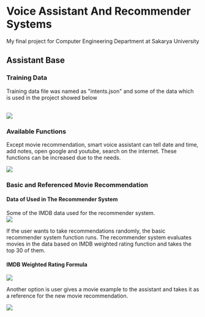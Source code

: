 # Voice Assistant And Recommender Systems
My final project for Computer Engineering Department at Sakarya University

## Assistant Base
### Training Data
Training data file was named as "intents.json" and some of the data which is used in the project showed below

<br>
<img src="https://github.com/tyasemin/Voice-Assistant-And-Recommender-Systems/blob/main/images/data1.PNG">

### Available Functions
Except movie recommendation, smart voice assistant can tell date and time, add notes, open google and youtube, search on the internet. These functions can be increased due to the needs.

<img src="https://github.com/tyasemin/Voice-Assistant-And-Recommender-Systems/blob/main/images/test1.png">

### Basic and Referenced Movie Recommendation

#### Data of Used in The Recommender System
Some of the IMDB data used for the recommender system.
<br>
<img src="https://github.com/tyasemin/Voice-Assistant-And-Recommender-Systems/blob/main/images/imdb.PNG">

If the user wants to take recommendations randomly, the basic recommender system function runs. The recommender system evaluates movies in the data based on IMDB weighted rating function and takes the top 30 of them.
<br>

#### IMDB Weighted Rating Formula
<img src="https://github.com/tyasemin/Voice-Assistant-And-Recommender-Systems/blob/main/images/imdb_wr.PNG">

Another option is user gives a movie example to the assistant and takes it as a reference for the new movie recommendation.
<br>

<img src="https://github.com/tyasemin/Voice-Assistant-And-Recommender-Systems/blob/main/images/mr20.PNG">






